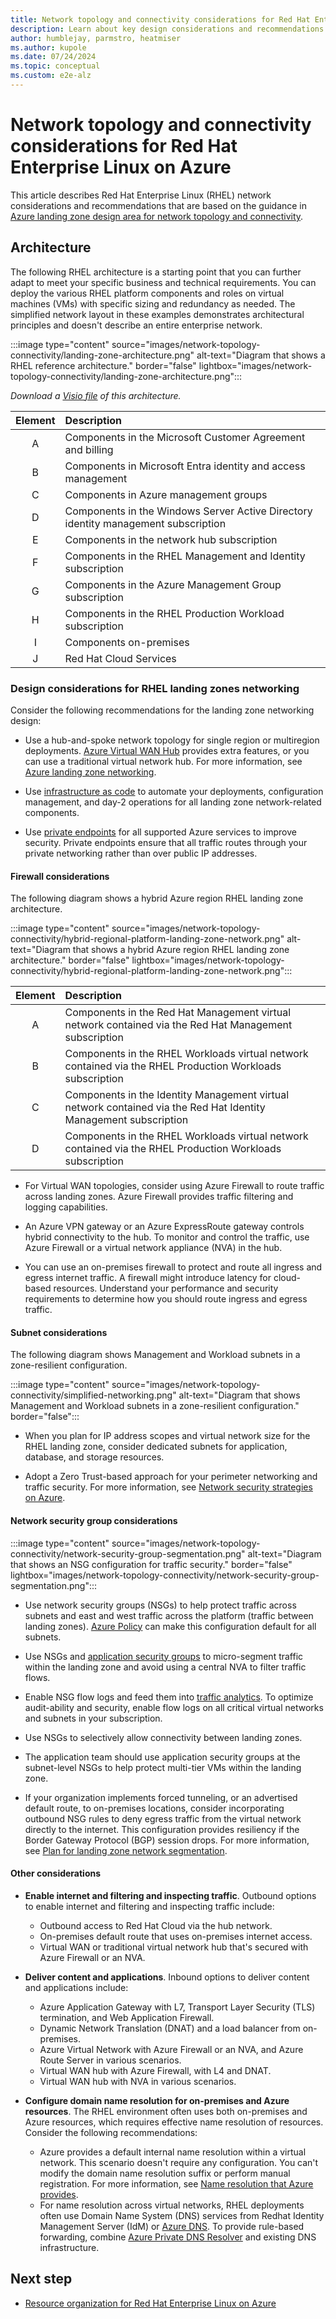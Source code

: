 ```yaml
---
title: Network topology and connectivity considerations for Red Hat Enterprise Linux
description: Learn about key design considerations and recommendations for network topology and connectivity in RHEL on Azure infrastructure.
author: humblejay, parmstro, heatmiser
ms.author: kupole
ms.date: 07/24/2024
ms.topic: conceptual
ms.custom: e2e-alz
---
```


# Network topology and connectivity considerations for Red Hat Enterprise Linux on Azure

This article describes Red Hat Enterprise Linux (RHEL) network considerations and recommendations that are based on the guidance in [Azure landing zone design area for network topology and connectivity](/azure/cloud-adoption-framework/ready/landing-zone/design-area/network-topology-and-connectivity).

## Architecture

The following RHEL architecture is a starting point that you can further adapt to meet your specific business and technical requirements. You can deploy the various RHEL platform components and roles on virtual machines (VMs) with specific sizing and redundancy as needed. The simplified network layout in these examples demonstrates architectural principles and doesn't describe an entire enterprise network.

:::image type="content" source="images/network-topology-connectivity/landing-zone-architecture.png" alt-text="Diagram that shows a RHEL reference architecture." border="false" lightbox="images/network-topology-connectivity/landing-zone-architecture.png":::

*Download a [Visio file](https://github.com/Microsoft/CloudAdoptionFramework/tree/main/scenarios/app-platform/azure-rhel/azure-landing-zone-rhel-full-view.vsdx) of this architecture.*

|      Element         |                Description                 |
|:-------------:|:--------------------------------|
|  A | Components in the Microsoft Customer Agreement and billing |
|  B | Components in Microsoft Entra identity and access management |
|  C | Components in Azure management groups |
|  D | Components in the Windows Server Active Directory identity management subscription |  
|  E | Components in the network hub subscription |
|  F | Components in the RHEL Management and Identity subscription |
|  G | Components in the Azure Management Group subscription |
|  H | Components in the RHEL Production Workload subscription |  
|  I | Components on-premises |
|  J | Red Hat Cloud Services |

### Design considerations for RHEL landing zones networking

Consider the following recommendations for the landing zone networking design:

- Use a hub-and-spoke network topology for single region or multiregion deployments. [Azure Virtual WAN Hub](/azure/virtual-wan/virtual-wan-about) provides extra features, or you can use a traditional virtual network hub. For more information, see [Azure landing zone networking](/azure/cloud-adoption-framework/ready/landing-zone/design-area/network-topology-and-connectivity).

- Use [infrastructure as code](/azure/well-architected/operational-excellence/infrastructure-as-code-design) to automate your deployments, configuration management, and day-2 operations for all landing zone network-related components.
- Use [private endpoints](/azure/private-link/private-endpoint-overview) for all supported Azure services to improve security. Private endpoints ensure that all traffic routes through your private networking rather than over public IP addresses.

#### Firewall considerations

The following diagram shows a hybrid Azure region RHEL landing zone architecture.

:::image type="content" source="images/network-topology-connectivity/hybrid-regional-platform-landing-zone-network.png" alt-text="Diagram that shows a hybrid Azure region RHEL landing zone architecture." border="false" lightbox="images/network-topology-connectivity/hybrid-regional-platform-landing-zone-network.png":::

|     Element          |             Description                    |
|:-------------:|:--------------------------------|
|  A | Components in the Red Hat Management virtual network contained via the Red Hat Management subscription |
|  B | Components in the RHEL Workloads virtual network contained via the RHEL Production Workloads subscription |
|  C | Components in the Identity Management virtual network contained via the Red Hat Identity Management subscription |
|  D | Components in the RHEL Workloads virtual network contained via the RHEL Production Workloads subscription |

- For Virtual WAN topologies, consider using Azure Firewall to route traffic across landing zones. Azure Firewall provides traffic filtering and logging capabilities.

- An Azure VPN gateway or an Azure ExpressRoute gateway controls hybrid connectivity to the hub. To monitor and control the traffic, use Azure Firewall or a virtual network appliance (NVA) in the hub.

- You can use an on-premises firewall to protect and route all ingress and egress internet traffic. A firewall might introduce latency for cloud-based resources. Understand your performance and security requirements to determine how you should route ingress and egress traffic.
  
#### Subnet considerations

The following diagram shows Management and Workload subnets in a zone-resilient configuration.

:::image type="content" source="images/network-topology-connectivity/simplified-networking.png" alt-text="Diagram that shows Management and Workload subnets in a zone-resilient configuration." border="false":::

- When you plan for IP address scopes and virtual network size for the RHEL landing zone, consider dedicated subnets for application, database, and storage resources.
  
- Adopt a Zero Trust-based approach for your perimeter networking and traffic security. For more information, see [Network security strategies on Azure](/azure/well-architected/security/networking).

#### Network security group considerations

:::image type="content" source="images/network-topology-connectivity/network-security-group-segmentation.png" alt-text="Diagram that shows an NSG configuration for traffic security." border="false" lightbox="images/network-topology-connectivity/network-security-group-segmentation.png":::

- Use network security groups (NSGs) to help protect traffic across subnets and east and west traffic across the platform (traffic between landing zones). [Azure Policy](/azure/networking/policy-reference) can make this configuration default for all subnets.

- Use NSGs and [application security groups](/azure/virtual-network/application-security-groups) to micro-segment traffic within the landing zone and avoid using a central NVA to filter traffic flows.

- Enable NSG flow logs and feed them into [traffic analytics](/azure/network-watcher/traffic-analytics). To optimize audit-ability and security, enable flow logs on all critical virtual networks and subnets in your subscription.

- Use NSGs to selectively allow connectivity between landing zones.

- The application team should use application security groups at the subnet-level NSGs to help protect multi-tier VMs within the landing zone.

- If your organization implements forced tunneling, or an advertised default route, to on-premises locations, consider incorporating outbound NSG rules to deny egress traffic from the virtual network directly to the internet. This configuration provides resiliency if the Border Gateway Protocol (BGP) session drops. For more information, see [Plan for landing zone network segmentation](/azure/cloud-adoption-framework/ready/azure-best-practices/plan-for-landing-zone-network-segmentation).

#### Other considerations

- **Enable internet and filtering and inspecting traffic**. Outbound options to enable internet and filtering and inspecting traffic include:
  - Outbound access to Red Hat Cloud via the hub network.
  - On-premises default route that uses on-premises internet access.
  - Virtual WAN or traditional virtual network hub that's secured with Azure Firewall or an NVA.

- **Deliver content and applications**. Inbound options to deliver content and applications include:
  - Azure Application Gateway with L7, Transport Layer Security (TLS) termination, and Web Application Firewall.
  - Dynamic Network Translation (DNAT) and a load balancer from on-premises.
  - Azure Virtual Network with Azure Firewall or an NVA, and Azure Route Server in various scenarios.
  - Virtual WAN hub with Azure Firewall, with L4 and DNAT.
  - Virtual WAN hub with NVA in various scenarios.

- **Configure domain name resolution for on-premises and Azure resources**. The RHEL environment often uses both on-premises and Azure resources, which requires effective name resolution of resources. Consider the following recommendations:
  - Azure provides a default internal name resolution within a virtual network. This scenario doesn't require any configuration. You can't modify the domain name resolution suffix or perform manual registration. For more information, see [Name resolution that Azure provides](/azure/virtual-machines/linux/azure-dns#name-resolution-that-azure-provides).
  - For name resolution across virtual networks, RHEL deployments often use Domain Name System (DNS) services from Redhat Identity Management Server (IdM) or [Azure DNS](/azure/dns/dns-overview). To provide rule-based forwarding, combine [Azure Private DNS Resolver](/azure/dns/dns-private-resolver-overview) and existing DNS infrastructure.

## Next step

- [Resource organization for Red Hat Enterprise Linux on Azure](./resource-organization.md)
